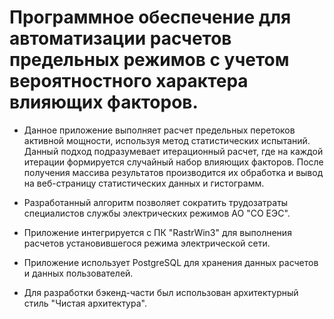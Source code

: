 # Программное обеспечение для автоматизации расчетов предельных режимов с учетом вероятностного характера влияющих факторов.

+ Данное приложение выполняет расчет предельных перетоков активной мощности, используя метод статистических испытаний. Данный подход подразумевает итерационный расчет, где на каждой итерации формируется случайный набор влияющих факторов. После получения массива результатов производится их обработка и вывод на веб-страницу статистических данных и гистограмм.

+ Разработанный алгоритм позволяет сократить трудозатраты специалистов службы электрических режимов АО "СО ЕЭС".

+ Приложение интегрируется с ПК "RastrWin3" для выполнения расчетов установившегося режима электрической сети.

+ Приложение использует PostgreSQL для хранения данных расчетов и данных пользователей.

+ Для разработки бэкенд-части был использован архитектурный стиль "Чистая архитектура".

